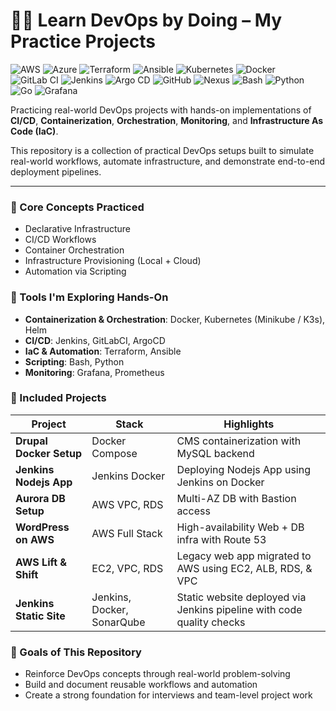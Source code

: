 # 👨‍💻 Learn DevOps by Doing – My Practice Projects

![AWS](https://custom-icon-badges.demolab.com/badge/AWS-%23FF9900.svg?logo=aws&logoColor=white&style=for-the-badge)
![Azure](https://custom-icon-badges.demolab.com/badge/Azure-0089D6?logo=msazure&logoColor=white&style=for-the-badge)
![Terraform](https://img.shields.io/badge/Terraform-7B42BC?logo=terraform&logoColor=white&style=for-the-badge)
![Ansible](https://img.shields.io/badge/Ansible-EE0000?logo=ansible&logoColor=white&style=for-the-badge)
![Kubernetes](https://img.shields.io/badge/Kubernetes-326CE5?logo=kubernetes&logoColor=white&style=for-the-badge)
![Docker](https://img.shields.io/badge/Docker-2496ED?logo=docker&logoColor=white&style=for-the-badge)
![GitLab CI](https://img.shields.io/badge/GitLabCI-330F63?logo=gitlab&logoColor=FC6D26&style=for-the-badge)
![Jenkins](https://img.shields.io/badge/Jenkins-D24939?logo=jenkins&logoColor=white&style=for-the-badge)
![Argo CD](https://img.shields.io/badge/ArgoCD-EF7B4D?logo=argo&logoColor=white&style=for-the-badge)
![GitHub](https://img.shields.io/badge/GitHub-181717?logo=github&logoColor=white&style=for-the-badge)
![Nexus](https://img.shields.io/badge/Nexus-4E729A?logo=sonatype&logoColor=white&style=for-the-badge)
![Bash](https://img.shields.io/badge/Bash-121011?logo=gnu-bash&logoColor=00FF00&style=for-the-badge)
![Python](https://img.shields.io/badge/Python-14354C?logo=python&logoColor=FFD43B&style=for-the-badge)
![Go](https://img.shields.io/badge/Go-00ADD8?logo=go&logoColor=white&style=for-the-badge)
![Grafana](https://img.shields.io/badge/Grafana-F46800?logo=grafana&logoColor=white&style=for-the-badge)



Practicing real-world DevOps projects with hands-on implementations of **CI/CD**, **Containerization**, **Orchestration**, **Monitoring**, and **Infrastructure As Code (IaC)**.

This repository is a collection of practical DevOps setups built to simulate real-world workflows, automate infrastructure, and demonstrate end-to-end deployment pipelines.

---

### 🧠 Core Concepts Practiced

- Declarative Infrastructure
- CI/CD Workflows
- Container Orchestration
- Infrastructure Provisioning (Local + Cloud)
- Automation via Scripting


### 🧰 Tools I'm Exploring Hands-On

- **Containerization & Orchestration**: Docker, Kubernetes (Minikube / K3s), Helm
- **CI/CD**: Jenkins, GitLabCI, ArgoCD
- **IaC & Automation**: Terraform, Ansible
- **Scripting**: Bash, Python
- **Monitoring**: Grafana, Prometheus


### 🧪 Included Projects

| Project                 | Stack          | Highlights                                                 |
|-------------------------|----------------|------------------------------------------------------------|
| **Drupal Docker Setup** | Docker Compose | CMS containerization with MySQL backend                    |
| **Jenkins Nodejs App**  | Jenkins Docker | Deploying Nodejs App using Jenkins on Docker               |
| **Aurora DB Setup**     | AWS VPC, RDS   | Multi-AZ DB with Bastion access                            |
| **WordPress on AWS**    | AWS Full Stack | High-availability Web + DB infra with Route 53             |
| **AWS Lift & Shift**    | EC2, VPC, RDS  | Legacy web app migrated to AWS using EC2, ALB, RDS, & VPC  |
| **Jenkins Static Site** | Jenkins, Docker, SonarQube | Static website deployed via Jenkins pipeline with code quality checks |



### 🎯 Goals of This Repository

- Reinforce DevOps concepts through real-world problem-solving
- Build and document reusable workflows and automation
- Create a strong foundation for interviews and team-level project work
